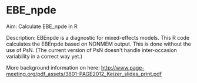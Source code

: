 EBE_npde
========

Aim: Calculate EBE_npde in R

Description: EBEnpde is a diagnostic for mixed-effects models. This R code calculates the EBEnpde based on NONMEM output. 
This is done without the use of PsN. (The current version of PsN doesn't handle inter-occasion variability in a correct way yet.)

More background information on here: http://www.page-meeting.org/pdf_assets/3801-PAGE2012_Keizer_slides_print.pdf